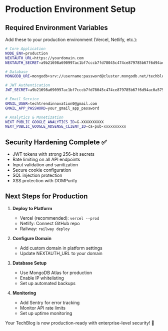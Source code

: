 # Production Environment Setup

## Required Environment Variables

Add these to your production environment (Vercel, Netlify, etc.):

```bash
# Core Application
NODE_ENV=production
NEXTAUTH_URL=https://yourdomain.com
NEXTAUTH_SECRET=a9b21698a690997ac1bf7cccb7fd78045c474ce879785b67f6d94ac0a57560eed1ee49223db87ee64c4676048fd336aa9e81fb1969c8dfdde8a7154f8b04e3fa

# Database
MONGODB_URI=mongodb+srv://username:password@cluster.mongodb.net/techblog?retryWrites=true&w=majority

# JWT Authentication
JWT_SECRET=a9b21698a690997ac1bf7cccb7fd78045c474ce879785b67f6d94ac0a57560eed1ee49223db87ee64c4676048fd336aa9e81fb1969c8dfdde8a7154f8b04e3fa

# Email Service
GMAIL_USER=techtrendinnovation0@gmail.com
GMAIL_APP_PASSWORD=your_gmail_app_password

# Analytics & Monetization
NEXT_PUBLIC_GOOGLE_ANALYTICS_ID=G-XXXXXXXXXX
NEXT_PUBLIC_GOOGLE_ADSENSE_CLIENT_ID=ca-pub-xxxxxxxxxx
```

## Security Hardening Complete ✅

- JWT tokens with strong 256-bit secrets
- Rate limiting on all API endpoints
- Input validation and sanitization
- Secure cookie configuration
- SQL injection protection
- XSS protection with DOMPurify

## Next Steps for Production

1. **Deploy to Platform**
   - Vercel (recommended): `vercel --prod`
   - Netlify: Connect GitHub repo
   - Railway: `railway deploy`

2. **Configure Domain**
   - Add custom domain in platform settings
   - Update NEXTAUTH_URL to your domain

3. **Database Setup**
   - Use MongoDB Atlas for production
   - Enable IP whitelisting
   - Set up automated backups

4. **Monitoring**
   - Add Sentry for error tracking
   - Monitor API rate limits
   - Set up uptime monitoring

Your TechBlog is now production-ready with enterprise-level security! 🚀
